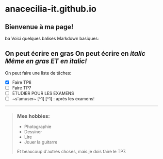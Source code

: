 # anacecilia-it.github.io
## Bienvenue à ma page!
 ba
Voici quelques balises Markdown basiques:

 On peut écrire en **gras**
 On peut écrire en *italic*
 ***Même en gras ET en italic!***
---
On peut faire une liste de tâches:
- [x] Faire TP8
- [ ] Faire TP7
- [ ] ÉTUDIER POUR LES EXAMENS
- [ ] ~s'amuser~ [^1]
[^1] : après les examens!

---
> ### Mes hobbies:
> - Photographie
> - Dessiner
> - Lire
> - Jouer la guitarre
>
> Et beaucoup d'autres choses, mais je dois faire le TP7.
